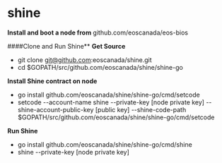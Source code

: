 # shine

**Install and boot a node from** github.com/eoscanada/eos-bios
  
####Clone and Run Shine**
**Get Source**
* git clone git@github.com:eoscanada/shine.git
* cd $GOPATH/src/github.com/eoscanada/shine/shine-go

**Install Shine contract on node**     
* go install github.com/eoscanada/shine/shine-go/cmd/setcode
* setcode --account-name shine --private-key [node private key] --shine-account-public-key [public key] --shine-code-path $GOPATH/src/github.com/eoscanada/shine/shine-go/cmd/setcode 

**Run Shine**  
* go install github.com/eoscanada/shine/shine-go/cmd/shine
* shine --private-key [node private key]